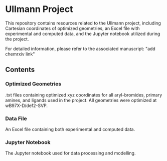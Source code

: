 # Ullmann Project

This repository contains resources related to the Ullmann project, including Cartesian coordinates of optimized geometries, an Excel file with experimental and computed data, and the Jupyter notebook utilized during the project.

For detailed information, please refer to the associated manuscript: "add chemrxiv link"

## Contents

### Optimized Geometries
.txt files containing optimized xyz coordinates for all aryl-bromides, primary amines, and ligands used in the project. All geometries were optimized at wB97X-D/def2-SVP.
### Data File
An Excel file containing both experimental and computed data.
### Jupyter Notebook
The Jupyter notebook used for data processing and modelling.




